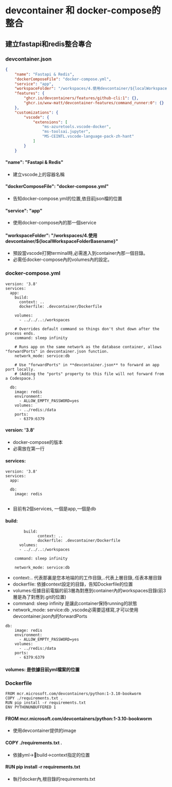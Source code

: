 # devcontainer 和 docker-compose的整合
## 建立fastapi和redis整合專合
### devcontainer.json
```json
{
	"name": "Fastapi & Redis",
	"dockerComposeFile": "docker-compose.yml",
	"service": "app",
	"workspaceFolder": "/workspaces/4.使用devcontainer/${localWorkspaceFolderBasename}",
	"features": {
		"ghcr.io/devcontainers/features/github-cli:1": {},
		"ghcr.io/wxw-matt/devcontainer-features/command_runner:0": {}
	},
	"customizations": {
		"vscode": {
			"extensions": [
				"ms-azuretools.vscode-docker",
				"ms-toolsai.jupyter",
				"MS-CEINTL.vscode-language-pack-zh-hant"
			]
		}
	}

```

#### "name": "Fastapi & Redis"
- 建立vscode上的容器名稱

#### "dockerComposeFile": "docker-compose.yml"
- 告知docker-compose.yml的位置,依目前json檔的位置

#### "service": "app"
- 使用docker-compose內的那一個service

#### "workspaceFolder": "/workspaces/4.使用devcontainer/${localWorkspaceFolderBasename}"

- 預設當vscode打開terminal時,必需進入到container內那一個目錄。
- 必需任docker-compose內的volumes內的設定。

### docker-compose.yml
 
```
version: '3.8'
services:
  app:
    build:
      context: ..
      dockerfile: .devcontainer/Dockerfile

    volumes:
      - ../../..:/workspaces

    # Overrides default command so things don't shut down after the process ends.
    command: sleep infinity

    # Runs app on the same network as the database container, allows "forwardPorts" in devcontainer.json function.
    network_mode: service:db

    # Use "forwardPorts" in **devcontainer.json** to forward an app port locally.
    # (Adding the "ports" property to this file will not forward from a Codespace.)

  db:
    image: redis    
    environment:
      - ALLOW_EMPTY_PASSWORD=yes
    volumes:
      - ../redis:/data
    ports:
      - 6379:6379
```



#### version: '3.8'
- docker-compose的版本
- 必需放在第一行

#### services:

```
version: '3.8'
services:
  app:
    
  db:
    image: redis    
    
``` 

- 目前有2個services, 一個是app,一個是db

#### build:

```
		build:
		      context: ..
		      dockerfile: .devcontainer/Dockerfile
	  volumes:
      - ../../..:/workspaces
      
    command: sleep infinity
    
    network_mode: service:db
```

- context:.. 代表那裏是您本地端的的工作目錄,..代表上層目錄,.任表本層目錄
- dockerfile: 依據context設定的目錄，告知Dockerfile的位置
- volumes:任據目前電腦的前3層為對應到container內的workspaces目錄(前3層是為了對應到.git的位置)
- command: sleep infinity 是讓此container保持running的狀態
- network_mode: service:db ,vscode必需要這樣寫,才可以使用devcontainer.json內的forwardPorts


```
db:
    image: redis    
    environment:
      - ALLOW_EMPTY_PASSWORD=yes
    volumes:
      - ../redis:/data
    ports:
      - 6379:6379
```

#### volumes: 是依據目前yml檔案的位置

### Dockerfile

```
FROM mcr.microsoft.com/devcontainers/python:1-3.10-bookworm
COPY ./requirements.txt .
RUN pip install -r requirements.txt
ENV PYTHONUNBUFFERED 1
```

#### FROM mcr.microsoft.com/devcontainers/python:1-3.10-bookworm
- 使用devcontainer提供的image

#### COPY ./requirements.txt .
- 依據yml->build->context指定的位置

#### RUN pip install -r requirements.txt
- 執行docker內,根目錄的requirements.txt


      


